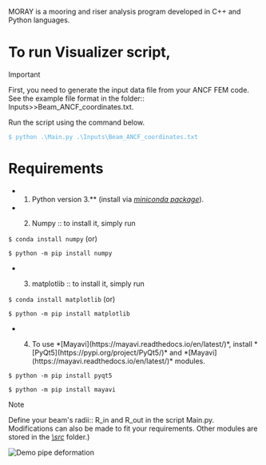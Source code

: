 MORAY is a mooring and riser analysis program developed in C++ and Python languages.

# To run Visualizer script, 
>[!IMPORTANT]
><p>First, you need to generate the input data file from your ANCF FEM code.<br>
>See the example file format in the folder:: Inputs>>Beam_ANCF_coordinates.txt.</p>

<p>Run the script using the command below.</p>
<span style="color:#59afe1"><code>$ python .\Main.py .\Inputs\Beam_ANCF_coordinates.txt</code></span> 

 # Requirements
 - 1. Python version 3.** (install via *[miniconda package](https://docs.anaconda.com/miniconda/)*).
 
 - 2. <p>Numpy :: to install it, simply run</p>
 
 <p><code>$ conda install numpy</code>
 (or)</p>
 <p><code>$ python -m pip install numpy</code></p>

 - 3. <p>matplotlib :: to install it, simply run</p>

 <p><code>$ conda install matplotlib</code> (or)</p> 
 <p><code>$ python -m pip install matplotlib</code></p>
 
 - 4. <p>To use *[Mayavi](https://mayavi.readthedocs.io/en/latest/)*, install *[PyQt5](https://pypi.org/project/PyQt5/)* and *[Mayavi](https://mayavi.readthedocs.io/en/latest/)* modules.</p>
<p><code>$ python -m pip install pyqt5</code></p>
<p><code>$ python -m pip install mayavi</code></p>

 >[!NOTE]
 >Define your beam's radii:: R_in and R_out in the script Main.py.
 >Modifications can also be made to fit your requirements. Other modules are stored in the *[\src](https://github.com/AlexThant/MORAY/blob/Visualizer/Visualizer/src)* folder.)


![Demo pipe deformation](https://github.com/AlexThant/MORAY/blob/Visualizer/Visualizer/Drill_pipe_demo_display.png)
